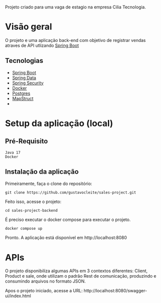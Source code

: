 Projeto criado para uma vaga de estagio na empresa Cilia Tecnologia.

# Visão geral

O projeto e uma aplicação back-end com objetivo de registrar vendas atraves de API utlizando  [Spring Boot](https://projects.spring.io/spring-boot)

## Tecnologias

- [Spring Boot](https://projects.spring.io/spring-boot) 
- [Spring Data](https://spring.io/projects/spring-data-jpa)
- [Spring Security](https://docs.spring.io/spring-security/reference/servlet/oauth2/resource-server/jwt.html)
- [Docker](https://www.docker.com/)
- [Postgres](https://www.postgresql.org/)
- [MapStruct](https://mapstruct.org/)
- 

# Setup da aplicação (local)

## Pré-Requisito

```
Java 17
Docker
```


## Instalação da aplicação

Primeiramente, faça o clone do repositório:
```
git clone https://github.com/gustavocleite/sales-project.git
```
Feito isso, acesse o projeto:
```
cd sales-project-backend
```

É preciso executar o docker compose para executar o projeto.
```bash
docker compose up
```

Pronto. A aplicação está disponível em http://localhost:8080

# APIs

O projeto disponibiliza algumas APIs em 3 contextos diferentes: Client, Product e sale, onde utilizam o padrão Rest de comunicação, produzindo e consumindo arquivos no formato JSON.

Apos o projeto iniciado, acesse a URL: http://localhost:8080/swagger-ui/index.html 
